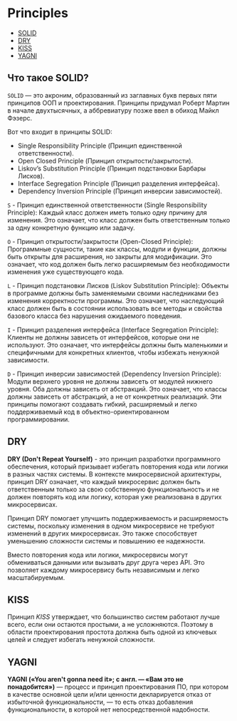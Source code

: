 # Principles
- [SOLID](#что-такое-solid)
- [DRY](#dry)
- [KISS](#kiss)
- [YAGNI](#yagni)


## Что такое SOLID?

`SOLID` — это акроним, образованный из заглавных букв первых пяти принципов ООП и проектирования. Принципы придумал Роберт Мартин в начале двухтысячных, а аббревиатуру позже ввел в обиход Майкл Фэзерс.

Вот что входит в принципы SOLID:
+ Single Responsibility Principle (Принцип единственной ответственности).
+ Open Closed Principle (Принцип открытости/закрытости).
+ Liskov’s Substitution Principle (Принцип подстановки Барбары Лисков).
+ Interface Segregation Principle (Принцип разделения интерфейса).
+ Dependency Inversion Principle (Принцип инверсии зависимостей).

`S` - Принцип единственной ответственности (Single Responsibility Principle): Каждый класс должен иметь только одну причину для изменения. Это означает, что класс должен быть ответственным только за одну конкретную функцию или задачу.

`O` - Принцип открытости/закрытости (Open-Closed Principle): Программные сущности, такие как классы, модули и функции, должны быть открыты для расширения, но закрыты для модификации. Это означает, что код должен быть легко расширяемым без необходимости изменения уже существующего кода.

`L` - Принцип подстановки Лисков (Liskov Substitution Principle): Объекты в программе должны быть заменяемыми своими наследниками без изменения корректности программы. Это означает, что наследующий класс должен быть в состоянии использовать все методы и свойства базового класса без нарушения ожидаемого поведения.

`I` - Принцип разделения интерфейса (Interface Segregation Principle): Клиенты не должны зависеть от интерфейсов, которые они не используют. Это означает, что интерфейсы должны быть маленькими и специфичными для конкретных клиентов, чтобы избежать ненужной зависимости.

`D` - Принцип инверсии зависимостей (Dependency Inversion Principle): Модули верхнего уровня не должны зависеть от модулей нижнего уровня. Оба должны зависеть от абстракций. Это означает, что классы должны зависеть от абстракций, а не от конкретных реализаций.
Эти принципы помогают создавать гибкий, расширяемый и легко поддерживаемый код в объектно-ориентированном программировании.

## DRY
__DRY (Don't Repeat Yourself)__ - это принцип разработки программного обеспечения, который призывает избегать повторения кода или логики в разных частях системы. В контексте микросервисной архитектуры, принцип DRY означает, что каждый микросервис должен быть ответственным только за свою собственную функциональность и не должен повторять код или логику, которая уже реализована в других микросервисах.

Принцип DRY помогает улучшить поддерживаемость и расширяемость системы, поскольку изменения в одном микросервисе не требуют изменений в других микросервисах. Это также способствует уменьшению сложности системы и повышению ее надежности.

Вместо повторения кода или логики, микросервисы могут обмениваться данными или вызывать друг друга через API. Это позволяет каждому микросервису быть независимым и легко масштабируемым.

## KISS 
Принцип _KISS_ утверждает, что большинство систем работают лучше всего, если они остаются простыми, а не усложняются. Поэтому в области проектирования простота должна быть одной из ключевых целей и следует избегать ненужной сложности.

## YAGNI
__YAGNI («You aren't gonna need it»; с англ. — «Вам это не понадобится»)__ — процесс и принцип проектирования ПО, при котором в качестве основной цели и/или ценности декларируется отказ от избыточной функциональности, — то есть отказ добавления функциональности, в которой нет непосредственной надобности.